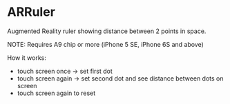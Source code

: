 # ARRuler
Augmented Reality ruler showing distance between 2 points in space.

NOTE: Requires A9 chip or more (iPhone 5 SE, iPhone 6S and above)

How it works:
- touch screen once -> set first dot
- touch screen again -> set second dot and see distance between dots on screen
- touch screen again to reset
